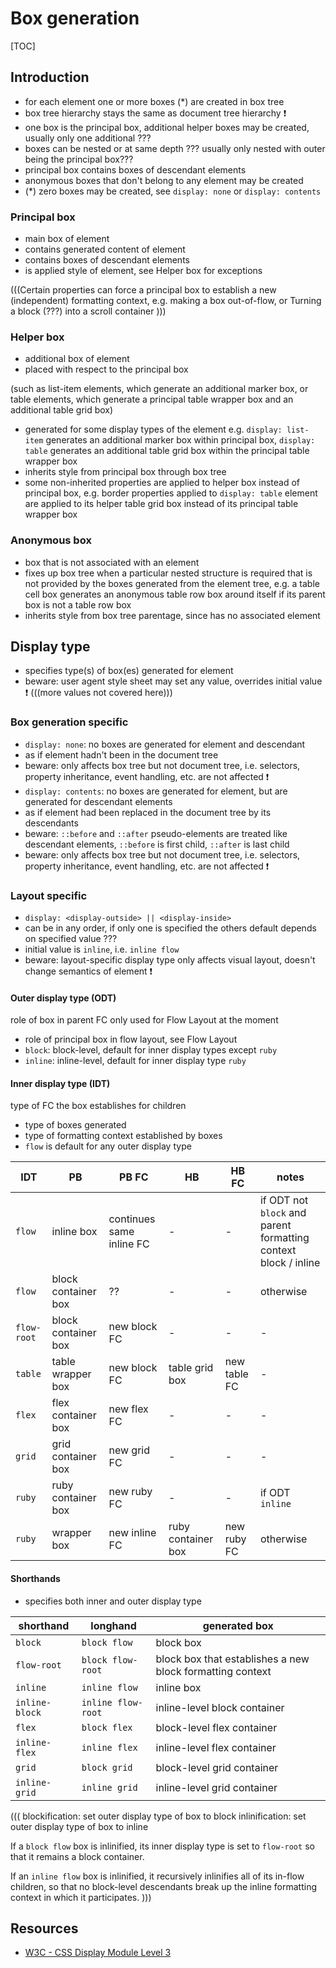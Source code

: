# Box generation

[TOC]



## Introduction

- for each element one or more boxes (*) are created in box tree
- box tree hierarchy stays the same as document tree hierarchy ❗
- one box is the principal box, additional helper boxes may be created, usually only one additional ???
- boxes can be nested or at same depth ??? usually only nested with outer being the principal box???
- principal box contains boxes of descendant elements
- anonymous boxes that don't belong to any element may be created
- (*) zero boxes may be created, see `display: none` or `display: contents`

### Principal box

- main box of element
- contains generated content of element
- contains boxes of descendant elements
- is applied style of element, see Helper box for exceptions


(((Certain properties can force a principal box to establish a new (independent) formatting context, e.g. making a box out-of-flow, or Turning a block (???) into a scroll container )))

### Helper box

- additional box of element
- placed with respect to the principal box

(such as list-item elements, which generate an additional marker box, or table elements, which generate a principal table wrapper box and an additional table grid box)

- generated for some display types of the element
e.g. `display: list-item` generates an additional marker box within principal box, `display: table` generates an additional table grid box within the principal table wrapper box
- inherits style from principal box through box tree
- some non-inherited properties are applied to helper box instead of principal box, e.g. border properties applied to `display: table` element are applied to its helper table grid box instead of its principal table wrapper box

### Anonymous box

- box that is not associated with an element
- fixes up box tree when a particular nested structure is required that is not provided by the boxes generated from the element tree, e.g. a table cell box generates an anonymous table row box around itself if its parent box is not a table row box
- inherits style from box tree parentage, since has no associated element



## Display type

- specifies type(s) of box(es) generated for element
- beware: user agent style sheet may set any value, overrides initial value ❗️
(((more values not covered here)))

### Box generation specific

- `display: none`: no boxes are generated for element and descendant
- as if element hadn't been in the document tree
- beware: only affects box tree but not document tree, i.e. selectors, property inheritance, event handling, etc. are not affected ❗️
- `display: contents`: no boxes are generated for element, but are generated for descendant elements
- as if element had been replaced in the document tree by its descendants
- beware: `::before` and `::after` pseudo-elements are treated like descendant elements, `::before` is first child, `::after` is last child
- beware: only affects box tree but not document tree, i.e. selectors, property inheritance, event handling, etc. are not affected ❗️

### Layout specific

- `display: <display-outside> || <display-inside>`
- can be in any order, if only one is specified the others default depends on specified value ???
- initial value is `inline`, i.e. `inline flow`
- beware: layout-specific display type only affects visual layout, doesn't change semantics of element ❗️

#### Outer display type (ODT)

role of box in parent FC
only used for Flow Layout at the moment

- role of principal box in flow layout, see Flow Layout
- `block`: block-level, default for inner display types except `ruby`
- `inline`: inline-level, default for inner display type `ruby`

#### Inner display type (IDT)

type of FC the box establishes for children

- type of boxes generated
- type of formatting context established by boxes
- `flow` is default for any outer display type

| IDT | PB | PB FC | HB | HB FC | notes |
| - | - | - | - | - | - |
| `flow` | inline box | continues same inline FC | - | - | if ODT not `block` and parent formatting context block / inline |
| `flow` | block container box | ?? | - | - | otherwise |
| `flow-root` | block container box | new block FC | - | - | - |
| `table` | table wrapper box | new block FC | table grid box | new table FC | - |
| `flex` | flex container box | new flex FC | - | - | - |
| `grid` | grid container box | new grid FC | - | - | - |
| `ruby` | ruby container box | new ruby FC | - | - | if ODT `inline` |
| `ruby` | wrapper box | new inline FC | ruby container box | new ruby FC | otherwise |

#### Shorthands

- specifies both inner and outer display type

| shorthand | longhand | generated box |
| - | - | - |
| `block` | `block flow` | block box |
| `flow-root` | `block flow-root` | block box that establishes a new block formatting context |
| `inline` | `inline flow` | inline box |
| `inline-block` | `inline flow-root` | inline-level block container |
| `flex` | `block flex` | block-level flex container |
| `inline-flex` | `inline flex` | inline-level flex container |
| `grid` | `block grid` | block-level grid container |
| `inline-grid` | `inline grid` | inline-level grid container |

(((
blockification: set outer display type of box to block
inlinification: set outer display type of box to inline

If a `block flow` box is inlinified, its inner display type is set to `flow-root` so that it remains a block container.

If an `inline flow` box is inlinified, it recursively inlinifies all of its in-flow children, so that no block-level descendants break up the inline formatting context in which it participates.
)))


## Resources

- [W3C - CSS Display Module Level 3](https://www.w3.org/TR/css-display-3/)